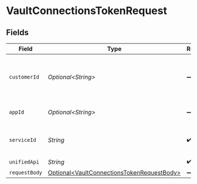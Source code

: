 # VaultConnectionsTokenRequest


## Fields

| Field                                                                                                      | Type                                                                                                       | Required                                                                                                   | Description                                                                                                | Example                                                                                                    |
| ---------------------------------------------------------------------------------------------------------- | ---------------------------------------------------------------------------------------------------------- | ---------------------------------------------------------------------------------------------------------- | ---------------------------------------------------------------------------------------------------------- | ---------------------------------------------------------------------------------------------------------- |
| `customerId`                                                                                               | *Optional\<String>*                                                                                        | :heavy_minus_sign:                                                                                         | ID of the consumer which you want to get or push data from                                                 | test-consumer                                                                                              |
| `appId`                                                                                                    | *Optional\<String>*                                                                                        | :heavy_minus_sign:                                                                                         | The ID of your Unify application                                                                           | dSBdXd2H6Mqwfg0atXHXYcysLJE9qyn1VwBtXHX                                                                    |
| `serviceId`                                                                                                | *String*                                                                                                   | :heavy_check_mark:                                                                                         | Service ID of the resource to return                                                                       | pipedrive                                                                                                  |
| `unifiedApi`                                                                                               | *String*                                                                                                   | :heavy_check_mark:                                                                                         | Unified API                                                                                                | crm                                                                                                        |
| `requestBody`                                                                                              | [Optional\<VaultConnectionsTokenRequestBody>](../../models/operations/VaultConnectionsTokenRequestBody.md) | :heavy_minus_sign:                                                                                         | N/A                                                                                                        |                                                                                                            |